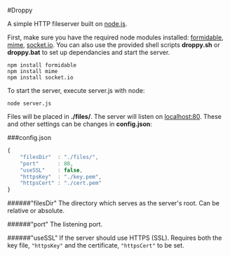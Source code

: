 #Droppy

A simple HTTP fileserver built on [node.js](http://nodejs.org/).

First, make sure you have the required node modules installed: [formidable](https://github.com/felixge/node-formidable), [mime](https://github.com/broofa/node-mime), [socket.io](https://github.com/learnboost/socket.io). You can also use the provided shell scripts **droppy.sh** or **droppy.bat** to set up dependancies and start the server.

    npm install formidable
    npm install mime
    npm install socket.io

To start the server, execute server.js with node:

    node server.js

Files will be placed in **./files/**. The server will listen on [localhost:80](http://localhost/). These and other settings can be changes in **config.json**:

###config.json

````javascript
{
    "filesDir"  : "./files/",
    "port"      : 80,
    "useSSL"    : false,
    "httpsKey"  : "./key.pem",
    "httpsCert" : "./cert.pem"
}
````

######"filesDir"
The directory which serves as the server's root. Can be relative or absolute.

######"port"
The listening port.

######"useSSL"
If the server should use HTTPS (SSL). Requires both the key file, `"httpsKey"` and the certificate, `"httpsCert"` to be set.
